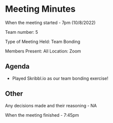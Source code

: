 # Meeting Minutes

When the meeting started - 7pm (10/8/2022)

Team number: 5

Type of Meeting Held: Team Bonding

Members Present: All
Location: Zoom

## Agenda
- Played Skribbl.io as our team bonding exercise!

## Other
Any decisions made and their reasoning - NA

When the meeting finished - 7:45pm
